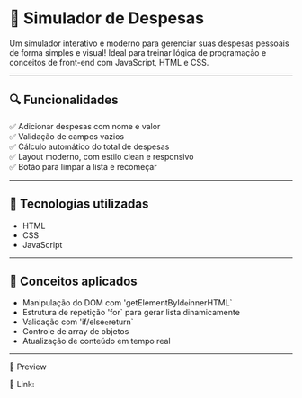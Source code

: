 # 💸 Simulador de Despesas

Um simulador interativo e moderno para gerenciar suas despesas pessoais de forma simples e visual! 
Ideal para treinar lógica de programação e conceitos de front-end com JavaScript, HTML e CSS.

---

## 🔍 Funcionalidades

✅ Adicionar despesas com nome e valor  
✅ Validação de campos vazios  
✅ Cálculo automático do total de despesas  
✅ Layout moderno, com estilo clean e responsivo  
✅ Botão para limpar a lista e recomeçar  

---

## 🎯 Tecnologias utilizadas

- HTML
- CSS
- JavaScript 

---

## 🧠 Conceitos aplicados

- Manipulação do DOM com 'getElementById` e `innerHTML`  
- Estrutura de repetição 'for` para gerar lista dinamicamente  
- Validação com 'if/else` e `return`  
- Controle de array de objetos  
- Atualização de conteúdo em tempo real  

---

📸 Preview


📍  Link: 
